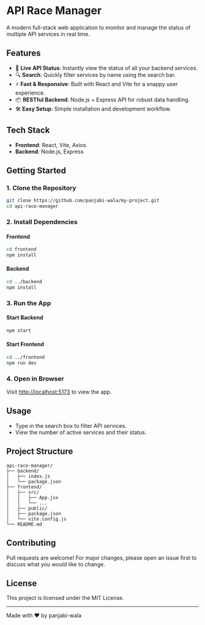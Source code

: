 
# API Race Manager

A modern full-stack web application to monitor and manage the status of multiple API services in real time.

## Features
- 🚦 **Live API Status**: Instantly view the status of all your backend services.
- 🔍 **Search**: Quickly filter services by name using the search bar.
- ⚡ **Fast & Responsive**: Built with React and Vite for a snappy user experience.
- 📦 **RESTful Backend**: Node.js + Express API for robust data handling.
- 🛠️ **Easy Setup**: Simple installation and development workflow.

## Tech Stack
- **Frontend**: React, Vite, Axios
- **Backend**: Node.js, Express

## Getting Started

### 1. Clone the Repository
```bash
git clone https://github.com/panjabi-wala/my-project.git
cd api-race-manager
```

### 2. Install Dependencies
#### Frontend
```bash
cd frontend
npm install
```
#### Backend
```bash
cd ../backend
npm install
```

### 3. Run the App
#### Start Backend
```bash
npm start
```
#### Start Frontend
```bash
cd ../frontend
npm run dev
```

### 4. Open in Browser
Visit [http://localhost:5173](http://localhost:5173) to view the app.

## Usage
- Type in the search box to filter API services.
- View the number of active services and their status.

## Project Structure
```
api-race-manager/
├── backend/
│   ├── index.js
│   └── package.json
├── frontend/
│   ├── src/
│   │   ├── App.jsx
│   │   └── ...
│   ├── public/
│   ├── package.json
│   └── vite.config.js
└── README.md
```

## Contributing
Pull requests are welcome! For major changes, please open an issue first to discuss what you would like to change.

## License
This project is licensed under the MIT License.

---

Made with ❤️ by panjabi-wala
